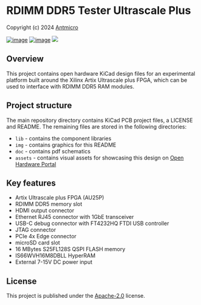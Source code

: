 # RDIMM DDR5 Tester Ultrascale Plus

Copyright (c) 2024 [Antmicro](https://antmicro.com)

[![image](https://img.shields.io/badge/View%20on-Antmicro%20Open%20Source%20Portal-332d37?style=flat-square)](https://opensource.antmicro.com/projects/rdimm-ddr5-tester-ultrascale-plus/)
[![image](https://img.shields.io/badge/View%20on-Antmicro%20Open%20Hardware%20Portal-332d37?style=flat-square)](https://openhardware.antmicro.com/boards/rdimm-ddr5-tester-ultrascale-plus/?tab=features)
![](img/so-dimm-ddr5-tester-rev.1.1.0-photo.jpg)

## Overview

This project contains open hardware KiCad design files for an experimental platform built around the Xilinx Artix Ultrascale plus FPGA, which can be used to interface with RDIMM DDR5 RAM modules.

## Project structure

The main repository directory contains KiCad PCB project files, a LICENSE and README.
The remaining files are stored in the following directories:

* `lib` - contains the component libraries
* `img` - contains graphics for this README
* `doc` - contains pdf schematics
* `assets` - contains visual assets for showcasing this design on [Open Hardware Portal](https://openhardware.antmicro.com)

## Key features

* Artix Ultrascale plus FPGA (AU25P)
* RDIMM DDR5 memory slot
* HDMI output connector
* Ethernet RJ45 connector with 1GbE transceiver
* USB-C debug connector with FT4232HQ FTDI USB controller
* JTAG connector
* PCIe 4x Edge connector
* microSD card slot
* 16 MBytes S25FL128S QSPI FLASH memory
* IS66WVH16M8DBLL HyperRAM
* External 7-15V DC power input

## License

This project is published under the [Apache-2.0](LICENSE) license.
